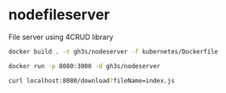 # nodefileserver
File server using 4CRUD library

```sh
docker build . -t gh3s/nodeserver -f kubernetes/Dockerfile
```
```sh
docker run -p 8080:3000 -d gh3s/nodeserver
```
```sh
curl localhost:8080/download?fileName=index.js
```
